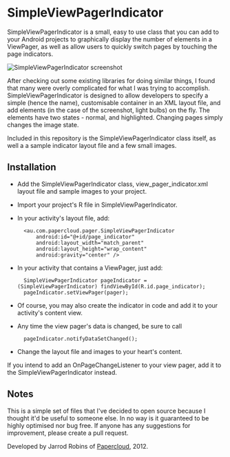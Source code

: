 SimpleViewPagerIndicator
========================
SimpleViewPagerIndicator is a small, easy to use class that you can add to your Android projects to graphically display the number of elements in a ViewPager, as well as allow users to quickly switch pages by touching the page indicators.

![SimpleViewPagerIndicator screenshot](http://i.imgur.com/QALrG.png)

After checking out some existing libraries for doing similar things, I found that many were overly complicated for what I was trying to accomplish. SimpleViewPagerIndicator is designed to allow developers to specify a simple (hence the name), customisable container in an XML layout file, and add elements (in the case of the screenshot, light bulbs) on the fly. The elements have two states - normal, and highlighted. Changing pages simply changes the image state.

Included in this repository is the SimpleViewPagerIndicator class itself, as well a a sample indicator layout file and a few small images. 

Installation
------------
+ Add the SimpleViewPagerIndicator class, view\_pager\_indicator.xml layout file and sample images to your project.
+ Import your project's R file in SimpleViewPagerIndicator.
+ In your activity's layout file, add: 

		<au.com.papercloud.pager.SimpleViewPagerIndicator
	        android:id="@+id/page_indicator"
	        android:layout_width="match_parent"
	        android:layout_height="wrap_content"
	        android:gravity="center" />
   
+ In your activity that contains a ViewPager, just add:

		SimpleViewPagerIndicator pageIndicator = (SimpleViewPagerIndicator) findViewById(R.id.page_indicator);
		pageIndicator.setViewPager(pager);
		
+ Of course, you may also create the indicator in code and add it to your activity's content view. 
+ Any time the view pager's data is changed, be sure to call

		pageIndicator.notifyDataSetChanged();
		
+ Change the layout file and images to your heart's content. 
		
If you intend to add an OnPageChangeListener to your view pager, add it to the SimpleViewPagerIndicator instead.

Notes
-----
This is a simple set of files that I've decided to open source because I thought it'd be useful to someone else. In no way is it guaranteed to be highly optimised nor bug free. If anyone has any suggestions for improvement, please create a pull request. 

Developed by Jarrod Robins of [Papercloud](http://www.papercloud.com.au), 2012.